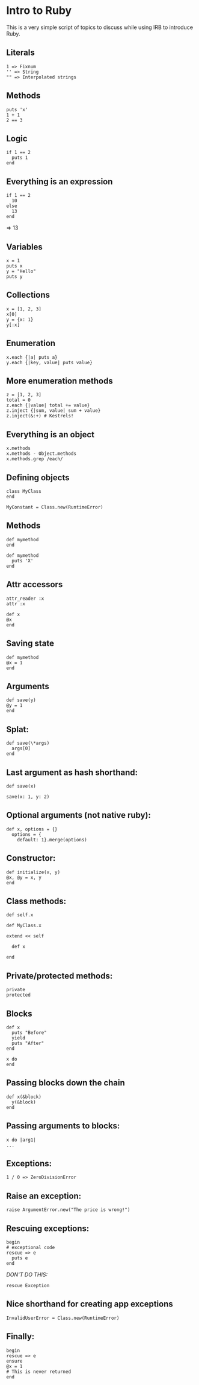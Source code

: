 # Intro to Ruby

This is a very simple script of topics to discuss while using IRB to introduce Ruby.

## Literals

    1 => Fixnum
    '' => String
    "" => Interpolated strings

## Methods

    puts 'x'
    1 + 1
    2 == 3

## Logic

    if 1 == 2
      puts 1
    end

## Everything is an expression

    if 1 == 2
      10
    else
      13
    end

  => 13

## Variables

    x = 1
    puts x
    y = "Hello"
    puts y

## Collections

    x = [1, 2, 3]
    x[0]
    y = {x: 1}
    y[:x]

## Enumeration

    x.each {|a| puts a}
    y.each {|key, value| puts value}

## More enumeration methods

    z = [1, 2, 3]
    total = 0
    z.each {|value| total += value}
    z.inject {|sum, value| sum + value}
    z.inject(&:+) # Kestrels!

## Everything is an object

    x.methods
    x.methods - Object.methods
    x.methods.grep /each/

## Defining objects

    class MyClass
    end

    MyConstant = Class.new(RuntimeError)

## Methods

    def mymethod
    end

    def mymethod
      puts 'X'
    end

## Attr accessors

    attr_reader :x
    attr :x

    def x
    @x
    end

## Saving state

    def mymethod
    @x = 1
    end

## Arguments

    def save(y)
    @y = 1
    end

## Splat:

    def save(\*args)
      args[0]
    end

## Last argument as hash shorthand:

    def save(x)

    save(x: 1, y: 2)

## Optional arguments (not native ruby):

    def x, options = {}
      options = {
        default: 1}.merge(options)

## Constructor:

    def initialize(x, y)
    @x, @y = x, y
    end

## Class methods:

    def self.x

    def MyClass.x

    extend << self

      def x

    end

## Private/protected methods:

    private
    protected

## Blocks

    def x
      puts "Before"
      yield
      puts "After"
    end

    x do
    end

## Passing blocks down the chain

    def x(&block)
      y(&block)
    end

## Passing arguments to blocks:

    x do |arg1|
    ...

## Exceptions:

    1 / 0 => ZeroDivisionError

## Raise an exception:

    raise ArgumentError.new("The price is wrong!")

## Rescuing exceptions:

    begin
    # exceptional code
    rescue => e
      puts e
    end

_DON'T DO THIS:_

    rescue Exception

## Nice shorthand for creating app exceptions

    InvalidUserError = Class.new(RuntimeError)

## Finally:

    begin
    rescue => e
    ensure
    @x = 1
    # This is never returned
    end
